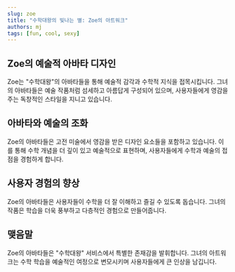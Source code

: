 ```yaml
---
slug: zoe
title: "수학대왕의 빛나는 별: Zoe의 아트워크"
authors: mj
tags: [fun, cool, sexy]
---
```

 
## Zoe의 예술적 아바타 디자인

Zoe는 "수학대왕"의 아바타들을 통해 예술적 감각과 수학적 지식을 접목시킵니다. 그녀의 아바타들은 예술 작품처럼 섬세하고 아름답게 구성되어 있으며, 사용자들에게 영감을 주는 독창적인 스타일을 지니고 있습니다.

## 아바타와 예술의 조화

Zoe의 아바타들은 고전 미술에서 영감을 받은 디자인 요소들을 포함하고 있습니다. 이를 통해 수학 개념을 더 깊이 있고 예술적으로 표현하며, 사용자들에게 수학과 예술의 접점을 경험하게 합니다.

## 사용자 경험의 향상

Zoe의 아바타들은 사용자들이 수학을 더 잘 이해하고 즐길 수 있도록 돕습니다. 그녀의 작품은 학습을 더욱 풍부하고 다층적인 경험으로 만들어줍니다.

## 맺음말

Zoe의 아바타들은 "수학대왕" 서비스에서 특별한 존재감을 발휘합니다. 그녀의 아트워크는 수학 학습을 예술적인 여정으로 변모시키며 사용자들에게 큰 인상을 남깁니다.